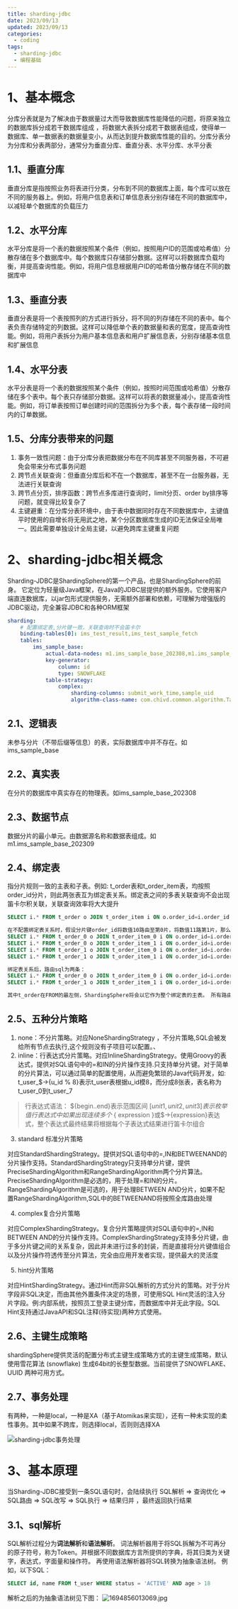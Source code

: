 ```yaml
---
title: sharding-jdbc
date: 2023/09/13
updated: 2023/09/13
categories:
  - coding
tags:
  - sharding-jdbc
  - 编程基础
---
```

# 1、基本概念

分库分表就是为了解决由于数据量过大而导致数据库性能降低的问题，将原来独立的数据库拆分成若干数据库组成 ，将数据大表拆分成若干数据表组成，使得单一数据库、单一数据表的数据量变小，从而达到提升数据库性能的目的。分库分表分为分库和分表两部分，通常分为垂直分库、垂直分表、水平分库、水平分表

## 1.1、垂直分库
垂直分库是指按照业务将表进行分类，分布到不同的数据库上面，每个库可以放在不同的服务器上。例如，将用户信息表和订单信息表分别存储在不同的数据库中，以减轻单个数据库的负载压力

## 1.2、水平分库
水平分库是将一个表的数据按照某个条件（例如，按照用户ID的范围或哈希值）分散存储在多个数据库中。每个数据库只存储部分数据。这样可以将数据库负载均衡，并提高查询性能。例如，将用户信息根据用户ID的哈希值分散存储在不同的数据库中

## 1.3、垂直分表
垂直分表是将一个表按照列的方式进行拆分，将不同的列存储在不同的表中。每个表负责存储特定的列数据。这样可以降低单个表的数据量和表的宽度，提高查询性能。例如，将用户表拆分为用户基本信息表和用户扩展信息表，分别存储基本信息和扩展信息

## 1.4、水平分表
水平分表是将一个表的数据按照某个条件（例如，按照时间范围或哈希值）分散存储在多个表中。每个表只存储部分数据。这样可以将表的数据量减小，提高查询性能。例如，将订单表按照订单创建时间的范围拆分为多个表，每个表存储一段时间内的订单数据。


## 1.5、分库分表带来的问题

1. 事务一致性问题：由于分库分表把数据分布在不同库甚至不同服务器，不可避免会带来分布式事务问题
2. 跨节点关联查询：但垂直分库后和不在一个数据库，甚至不在一台服务器，无法进行关联查询
1. 跨节点分页，排序函数：跨节点多库进行查询时，limit分页、order by排序等问题，就变得比较复杂了
2. 主键避重：在分库分表环境中，由于表中数据同时存在不同数据库中，主键值平时使用的自增长将无用武之地，某个分区数据库生成的ID无法保证全局唯一。因此需要单独设计全局主键，以避免跨库主键重复问题

# 2、sharding-jdbc相关概念

Sharding-JDBC是ShardingSphere的第一个产品，也是ShardingSphere的前身。 它定位为轻量级Java框架，在Java的JDBC层提供的额外服务。它使用客户端直连数据库，以jar包形式提供服务，无需额外部署和依赖，可理解为增强版的JDBC驱动，完全兼容JDBC和各种ORM框架

```yml
sharding:  
    # 配置绑定表,分片键一致，关联查询时不会笛卡尔  
    binding-tables[0]: ims_test_result,ims_test_sample_fetch 
    tables:  
        ims_sample_base:  
            actual-data-nodes: m1.ims_sample_base_202308,m1.ims_sample_base_202309 
            key-generator:  
                column: id  
                type: SNOWFLAKE  
            table-strategy:  
                complex:  
                    sharding-columns: submit_work_time,sample_uid  
                    algorithm-class-name: com.chivd.common.algorithm.TableShardingSampleAlgorithm
```
## 2.1、逻辑表
未参与分片（不带后缀等信息）的表，实际数据库中并不存在。如ims_sample_base

## 2.2、真实表
在分片的数据库中真实存在的物理表。如ims_sample_base_202308

## 2.3、数据节点
数据分片的最小单元。由数据源名称和数据表组成。如m1.ims_sample_base_202309

## 2.4、绑定表

指分片规则一致的主表和子表。例如: t_order表和t_order_item表，均按照order_id分片，则此两张表互为绑定表关系。绑定表之间的多表关联查询不会出现笛卡尔积关联，关联查询效率将大大提升

```sql
SELECT i.* FROM t_order o JOIN t_order_item i ON o.order_id=i.order_id WHERE o.order_id in (10, 11);

在不配置绑定表关系时，假设分片键order_id将数值10路由至第0片，将数值11路第1片，那么路由后的SOL应该为4条，它们呈现为笛卡尔积:
SELECT i.* FROM t_order_0 o JOIN t_order_item_0 i ON o.order_id=i.order_id WHERE o.order_id in (10, 11);
SELECT i.* FROM t_order_0 o JOIN t_order_item_1 i ON o.order_id=i.order_id WHERE o.order_id in (10, 11);
SELECT i.* FROM t_order_1 o JOIN t_order_item_0 i ON o.order_id=i.order_id WHERE o.order_id in (10, 11);
SELECT i.* FROM t_order_1 o JOIN t_order_item_1 i ON o.order_id=i.order_id WHERE o.order_id in (10, 11);

绑定表关系后，路由sql为两条：
SELECT i.* FROM t_order_0 o JOIN t_order_item_0 i ON o.order_id=i.order_id WHERE o.order_id in (10, 11);
SELECT i.* FROM t_order_1 o JOIN t_order_item_1 i ON o.order_id=i.order_id WHERE o.order_id in (10, 11);

其中t_order在FROM的最左侧，ShardingSphere将会以它作为整个绑定表的主表。 所有路由计算将会只使用主表的策略，那么t_order_item表的分片计算将会使用t_order的条件。故绑定表之间的分区键要完全相同
```

## 2.5、五种分片策略

1. none：不分片策略。对应NoneShardingStrategy ，不分片策略,SQL会被发给所有节点去执行,这个规则没有子项目可以配置。、
2. inline：行表达式分片策略。对应InlineShardingStrategy。使用Groovy的表达式，提供对SQL语句中的=和IN的分片操作支持.只支持单分片键。对于简单的分片算法，可以通过简单的配置使用，从而避免繁琐的Java代码开发，如: t_user_$->{u_id % 8}表示t_user表根据u_id模8，而分成8张表，表名称为t_user_0到t_user_7

> 行表达式语法：
> ${begin..end}表示范围区间
> ${[unit1,unit2,unit3]}表示枚举值
> 行表达式中如果出现连续多个$ { expression }或$->{expression}表达式，整个表达式最终结果将根据每个子表达式结果进行笛卡尔组合

3. standard 标准分片策略

对应StandardShardingStrategy。提供对SQL语句中的=,IN和BETWEENAND的分片操作支持。StandardShardingStrategy只支持单分片键，提供PreciseShardingAlgorithm和RangeShardingAlgorithm两个分片算法。PreciseShardingAlgorithm是必选的，用于处理=和IN的分片。RangeShardingAlgorithm是可选的，用于处理BETWEEN AND分片，如果不配置RangeShardingAlgorithm,SQL中的BETWEENAND将按照全库路由处理

4. complex复合分片策略

对应ComplexShardingStrategy。复合分片策略提供对SQL语句中的=,IN和BETWEEN AND的分片操作支持。ComplexShardingStrategy支持多分片键，由于多分片键之间的关系复杂，因此并未进行过多的封装，而是直接将分片键值组合以及分片操作符透传至分片算法，完全由应用开发者实现，提供最大的灵活度

5. hint分片策略

对应HintShardingStrategy。通过Hint而非SQL解析的方式分片的策略。对于分片字段非SQL决定，而由其他外置条件决定的场景，可使用SQL Hint灵活的注入分片字段。例:内部系统，按照员工登录主键分库，而数据库中并无此字段。SQL Hint支持通过JavaAPI和SQL注释(待实现)两种方式使用。

## 2.6、主键生成策略

shardingSphere提供灵活的配置分布式主键生成策略方式的主键生成策略，默认使用雪花算法 (snowflake) 生成64bit的长整型数据。当前提供了SNOWFLAKE、UUID 两种可用方式。

## 2.7、事务处理
有两种，一种是local，一种是XA（基于Atomikas来实现），还有一种未实现的柔性事务。其中如果不跨库，则选择local，否则则选择XA

![sharding-jdbc事务处理](https://yancey-note-img.oss-cn-beijing.aliyuncs.com/202309161714644.png)


# 3、基本原理

当Sharding-JDBC接受到一条SQL语句时，会陆续执行 SQL解析 => 查询优化 => SQL路由 => SQL改写 => SQL执行 => 结果归并 ，最终返回执行结果

## 3.1、sql解析

SQL解析过程分为**词法解析**和**语法解析**。 
词法解析器用于将SQL拆解为不可再分的原子符号，称为Token。并根据不同数据库方言所提供的字典，将其归类为关键字，表达式，字面量和操作符。 再使用语法解析器将SQL转换为抽象语法树。
例如，以下SQL：
```sql
SELECT id, name FROM t_user WHERE status = 'ACTIVE' AND age > 18
```

解析之后的为抽象语法树见下图：
![1694856013069.jpg](https://yancey-note-img.oss-cn-beijing.aliyuncs.com/202309161720895.jpg)
